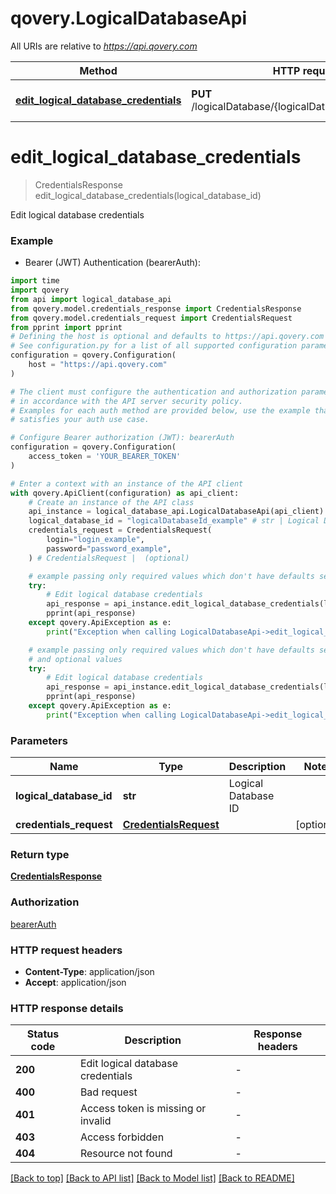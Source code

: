 # qovery.LogicalDatabaseApi

All URIs are relative to *https://api.qovery.com*

Method | HTTP request | Description
------------- | ------------- | -------------
[**edit_logical_database_credentials**](LogicalDatabaseApi.md#edit_logical_database_credentials) | **PUT** /logicalDatabase/{logicalDatabaseId}/credentials | Edit logical database credentials


# **edit_logical_database_credentials**
> CredentialsResponse edit_logical_database_credentials(logical_database_id)

Edit logical database credentials

### Example

* Bearer (JWT) Authentication (bearerAuth):

```python
import time
import qovery
from api import logical_database_api
from qovery.model.credentials_response import CredentialsResponse
from qovery.model.credentials_request import CredentialsRequest
from pprint import pprint
# Defining the host is optional and defaults to https://api.qovery.com
# See configuration.py for a list of all supported configuration parameters.
configuration = qovery.Configuration(
    host = "https://api.qovery.com"
)

# The client must configure the authentication and authorization parameters
# in accordance with the API server security policy.
# Examples for each auth method are provided below, use the example that
# satisfies your auth use case.

# Configure Bearer authorization (JWT): bearerAuth
configuration = qovery.Configuration(
    access_token = 'YOUR_BEARER_TOKEN'
)

# Enter a context with an instance of the API client
with qovery.ApiClient(configuration) as api_client:
    # Create an instance of the API class
    api_instance = logical_database_api.LogicalDatabaseApi(api_client)
    logical_database_id = "logicalDatabaseId_example" # str | Logical Database ID
    credentials_request = CredentialsRequest(
        login="login_example",
        password="password_example",
    ) # CredentialsRequest |  (optional)

    # example passing only required values which don't have defaults set
    try:
        # Edit logical database credentials
        api_response = api_instance.edit_logical_database_credentials(logical_database_id)
        pprint(api_response)
    except qovery.ApiException as e:
        print("Exception when calling LogicalDatabaseApi->edit_logical_database_credentials: %s\n" % e)

    # example passing only required values which don't have defaults set
    # and optional values
    try:
        # Edit logical database credentials
        api_response = api_instance.edit_logical_database_credentials(logical_database_id, credentials_request=credentials_request)
        pprint(api_response)
    except qovery.ApiException as e:
        print("Exception when calling LogicalDatabaseApi->edit_logical_database_credentials: %s\n" % e)
```


### Parameters

Name | Type | Description  | Notes
------------- | ------------- | ------------- | -------------
 **logical_database_id** | **str**| Logical Database ID |
 **credentials_request** | [**CredentialsRequest**](CredentialsRequest.md)|  | [optional]

### Return type

[**CredentialsResponse**](CredentialsResponse.md)

### Authorization

[bearerAuth](../README.md#bearerAuth)

### HTTP request headers

 - **Content-Type**: application/json
 - **Accept**: application/json


### HTTP response details

| Status code | Description | Response headers |
|-------------|-------------|------------------|
**200** | Edit logical database credentials |  -  |
**400** | Bad request |  -  |
**401** | Access token is missing or invalid |  -  |
**403** | Access forbidden |  -  |
**404** | Resource not found |  -  |

[[Back to top]](#) [[Back to API list]](../README.md#documentation-for-api-endpoints) [[Back to Model list]](../README.md#documentation-for-models) [[Back to README]](../README.md)

